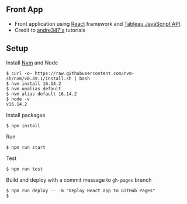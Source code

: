 ## Front App

- Front application using [React](https://reactjs.org/) framework and [Tableau JavaScript API](https://help.tableau.com/current/api/js_api/en-us/JavaScriptAPI/js_api.htm).
- Credit to [andre347's](https://github.com/andre347) tutorials

## Setup

Install [Nvm](https://github.com/nvm-sh/nvm) and Node 
```
$ curl -o- https://raw.githubusercontent.com/nvm-sh/nvm/v0.39.1/install.sh | bash
$ nvm install 16.14.2
$ nvm unalias default
$ nvm alias default 16.14.2
$ node -v
v16.14.2
```

Install packages
```
$ npm install
```

Run
```
$ npm run start
```

Test
```
$ npm run test
```

Build and deploy with a commit message to `gh-pages` branch
```
$ npm run deploy -- -m "Deploy React app to GitHub Pages"
$ 
```